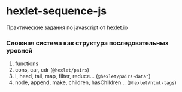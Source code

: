 # hexlet-sequence-js

Практические задания по javascript от hexlet.io

### Сложная система как структура последовательных уровней

1. functions
2. cons, car, cdr (`@hexlet/pairs`)
3. l, head, tail, map, filter, reduce... (`@hexlet/pairs-data"`)
4. node, append, make, children, hasChildren... (`@hexlet/html-tags`)
